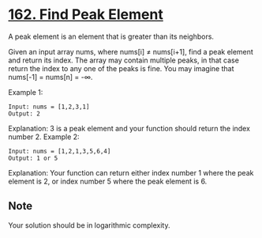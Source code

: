 [162. Find Peak Element](https://leetcode.com/problems/find-peak-element/)
========================
A peak element is an element that is greater than its neighbors.

Given an input array nums, where nums[i] ≠ nums[i+1], find a peak element and return its index.
The array may contain multiple peaks, in that case return the index to any one of the peaks is fine.
You may imagine that nums[-1] = nums[n] = -∞.

Example 1:
```
Input: nums = [1,2,3,1]
Output: 2
```

Explanation: 3 is a peak element and your function should return the index number 2.
Example 2:
```
Input: nums = [1,2,1,3,5,6,4]
Output: 1 or 5
```
Explanation: Your function can return either index number 1 where the peak element is 2,
or index number 5 where the peak element is 6.

Note
----
Your solution should be in logarithmic complexity.
